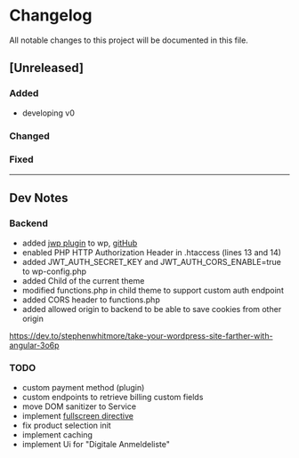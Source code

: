 # Changelog

All notable changes to this project will be documented in this file.

## [Unreleased]

### Added

- developing v0

### Changed

### Fixed

---

## Dev Notes

### Backend

- added [jwp plugin](https://de.wordpress.org/plugins/jwt-authentication-for-wp-rest-api/) to wp, [gitHub](https://github.com/Tmeister/wp-api-jwt-auth/)
- enabled PHP HTTP Authorization Header in .htaccess (lines 13 and 14)
- added JWT_AUTH_SECRET_KEY and JWT_AUTH_CORS_ENABLE=true to wp-config.php
- added Child of the current theme
- modified functions.php in child theme to support custom auth endpoint
- added CORS header to functions.php
- added allowed origin to backend to be able to save cookies from other origin

https://dev.to/stephenwhitmore/take-your-wordpress-site-farther-with-angular-3o6p

### TODO

- custom payment method (plugin)
- custom endpoints to retrieve billing custom fields
- move DOM sanitizer to Service
- implement [fullscreen directive](https://medium.com/@milan.barac/angular-fullscreen-cd8b788c348f)
- fix product selection init
- implement caching
- implement Ui for "Digitale Anmeldeliste"
